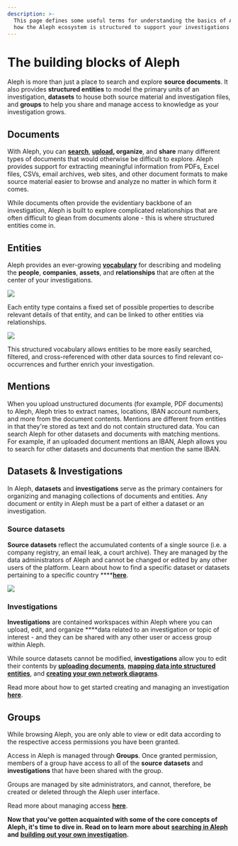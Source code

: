 ```yaml
---
description: >-
  This page defines some useful terms for understanding the basics of Aleph and
  how the Aleph ecosystem is structured to support your investigations.
---
```


# The building blocks of Aleph

Aleph is more than just a place to search and explore **source documents**. It also provides **structured entities** to model the primary units of an investigation, **datasets** to house both source material and investigation files, and **groups** to help you share and manage access to knowledge as your investigation grows.

## Documents

With Aleph, you can [**search**](search/), [**upload**](building-out-your-investigation/uploading-documents.md)**, organize**, and **share** many different types of documents that would otherwise be difficult to explore. Aleph provides support for extracting meaningful information from PDFs, Excel files, CSVs, email archives, web sites, and other document formats to make source material easier to browse and analyze no matter in which form it comes.

While documents often provide the evidentiary backbone of an investigation, Aleph is built to explore complicated relationships that are often difficult to glean from documents alone - this is where structured entities come in.

## Entities

Aleph provides an ever-growing [**vocabulary**](../developers/followthemoney/) for describing and modeling the **people**, **companies**, **assets**, and **relationships** that are often at the center of your investigations.

![](../.gitbook/assets/screen-shot-2020-07-30-at-12.30.31.png)

Each entity type contains a fixed set of possible properties to describe relevant details of that entity, and can be linked to other entities via relationships.

![](../.gitbook/assets/screen-shot-2020-07-30-at-12.39.08.png)

This structured vocabulary allows entities to be more easily searched, filtered, and cross-referenced with other data sources to find relevant co-occurrences and further enrich your investigation.

## Mentions

When you upload unstructured documents (for example, PDF documents) to Aleph, Aleph tries to extract names, locations, IBAN account numbers, and more from the document contents. Mentions are different from entities in that they're stored as text and do not contain structured data. You can search Aleph for other datasets and documents with matching mentions. For example, if an uploaded document mentions an IBAN, Aleph allows you to search for other datasets and documents that mention the same IBAN.

## Datasets & Investigations

In Aleph, **datasets** and **investigations** serve as the primary containers for organizing and managing collections of documents and entities. Any document or entity in Aleph must be a part of either a dataset or an investigation.

### Source datasets

**Source datasets** reflect the accumulated contents of a single source \(i.e. a company registry, an email leak, a court archive\). They are managed by the data administrators of Aleph and cannot be changed or edited by any other users of the platform. Learn about how to find a specific dataset or datasets pertaining to a specific country ****[**here**](search/searching-for-a-dataset.md).

![](../.gitbook/assets/screen-shot-2020-07-30-at-13.02.55.png)

### Investigations

**Investigations** are contained workspaces within Aleph where you can upload, edit, and organize ****data related to an investigation or topic of interest - and they can be shared with any other user or access group within Aleph.

While source datasets cannot be modified, **investigations** allow you to edit their contents by [**uploading documents**](building-out-your-investigation/uploading-documents.md), [**mapping data into structured entities**](building-out-your-investigation/generating-multiple-entities-from-a-list.md), and [**creating your own network diagrams**](building-out-your-investigation/network-diagrams.md). 

Read more about how to get started creating and managing an investigation [**here**](building-out-your-investigation/creating-an-investigation.md).

## Groups

While browsing Aleph, you are only able to view or edit data according to the respective access permissions you have been granted.

Access in Aleph is managed through **Groups**. Once granted permission, members of a group have access to all of the **source** **datasets** and **investigations** that have been shared with the group.

Groups are managed by site administrators, and cannot, therefore, be created or deleted through the Aleph user interface.

Read more about managing access [**here**](building-out-your-investigation/creating-an-investigation.md#managing-access-to-your-personal-dataset).



**Now that you've gotten acquainted with some of the core concepts of Aleph, it's time to dive in. Read on to learn more about** [**searching in Aleph**](search/) **and** [**building out your own investigation**](building-out-your-investigation/)**.**

